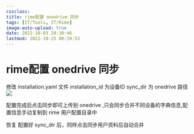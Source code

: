 ```yaml
---
cssclass:
title: rime配置 onedrive 同步
tags: [IT/Tools, IT/Rime]
image-auto-upload: true
date: 2022-10-03 20:30:46
lastmod: 2022-10-25 08:19:53
---
```

# rime配置 onedrive 同步
修改 installation.yaml 文件
installation_id 为设备ID
sync_dir 为 onedrive 路径
![](../../../Assets/rime配置%20onedrive%20同步/image-20220910173245914.png)

配置完成后点击同步即可上传到 onedrive ,只会同步合并不同设备的字典信息,配置信息手动复制到 rime 用户配置目录中

恢复
配置好 sync_dir 后，同样点击同步用户资料后自动合并